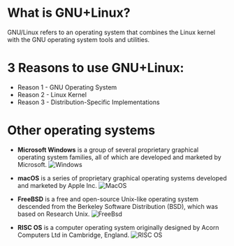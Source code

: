 # What is GNU+Linux?
GNU/Linux refers to an operating system that combines the Linux kernel with the GNU operating system tools and utilities.
# 3 Reasons to use GNU+Linux:
* Reason 1 - GNU Operating System
* Reason 2 - Linux Kernel
* Reason 3 - Distribution-Specific Implementations

# Other operating systems
* **Microsoft Windows** is a group of several proprietary graphical operating system families, all of which are developed and marketed by Microsoft. 
![Windows](https://rb.gy/7uxqo4)
* **macOS** is a series of proprietary graphical operating systems developed and marketed by Apple Inc. 
![MacOS](https://rb.gy/s4ql9b)

* **FreeBSD** is a free and open-source Unix-like operating system descended from the Berkeley Software Distribution (BSD), which was based on Research Unix.
![FreeBsd](https://rb.gy/nkdhpv)

* **RISC OS** is a computer operating system originally designed by Acorn Computers Ltd in Cambridge, England. 
![RISC OS](https://rb.gy/45a6z7)
